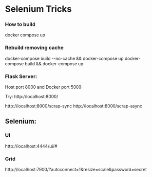 # Selenium Tricks

### How to build 
docker compose up

### Rebuild removing cache
docker-compose build --no-cache && docker-compose up
docker-compose build && docker-compose up


### Flask Server: 
Host port 8000 and Docker port 5000

Try:
http://localhost:8000/

http://localhost:8000/scrap-sync
http://localhost:8000/scrap-async







##  Selenium:
### UI
http://localhost:4444/ui/#
### Grid
http://localhost:7900/?autoconnect=1&resize=scale&password=secret    
